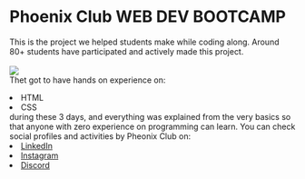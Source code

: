 # Phoenix Club WEB DEV BOOTCAMP
This is the project we helped students make while coding along.
Around 80+ students have participated and actively made this project.
<br><br>
<img src="https://user-images.githubusercontent.com/59494745/160250954-43638ab0-b5ec-494c-9592-390ef24a3091.jpeg"> </a>
<br>Thet got to have hands on experience on:
<li>HTML
<li>CSS
<br>during these 3 days, and everything was explained from the very basics so that
anyone with zero experience on programming can learn.
You can check social profiles and activities by Pheonix Club on:
<li><a href=
"https://www.linkedin.com/company/lj-phoenix/">LinkedIn</a>
<li><a
href=
"https://www.instagram.com/_lj_phoenix_/">Instagram</a>
<li><a href=
"https://discord.com/invite/AV8gGvGwFc">Discord</a>